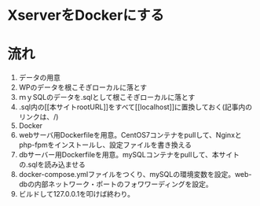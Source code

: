 # XserverをDockerにする


# 流れ
1. データの用意
  2. WPのデータを根こそぎローカルに落とす
  3. ｍｙSQLのデータを.sqlとして根こそぎローカルに落とす
  4. .sql内の[[本サイトrootURL]]をすべて[[localhost]]に置換しておく(記事内のリンクは、/)
5. Docker
  7. webサーバ用Dockerfileを用意。CentOS7コンテナをpullして、Nginxとphp-fpmをインストールし、設定ファイルを書き換える
  8. dbサーバー用Dockerfileを用意。mySQLコンテナをpullして、本サイトの.sqlを読み込ませる
  9. docker-compose.ymlファイルをつくり、mySQLの環境変数を設定。web-dbの内部ネットワーク・ポートのフォワワーディングを設定。
  10. ビルドして127.0.0.1を叩けば終わり。
